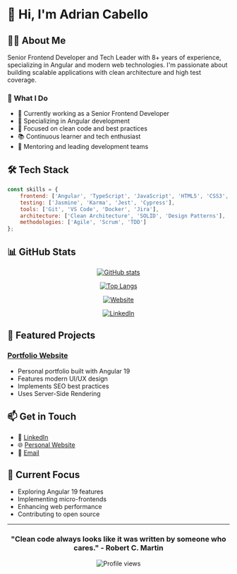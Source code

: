 # 👋 Hi, I'm Adrian Cabello

## 👨‍💻 About Me

Senior Frontend Developer and Tech Leader with 8+ years of experience, specializing in Angular and modern web technologies. I'm passionate about building scalable applications with clean architecture and high test coverage.

### 🚀 What I Do

- 💼 Currently working as a Senior Frontend Developer
- 🌟 Specializing in Angular development
- 🎯 Focused on clean code and best practices
- 📚 Continuous learner and tech enthusiast
- 👥 Mentoring and leading development teams

## 🛠️ Tech Stack

```javascript
const skills = {
    frontend: ['Angular', 'TypeScript', 'JavaScript', 'HTML5', 'CSS3', 'SCSS'],
    testing: ['Jasmine', 'Karma', 'Jest', 'Cypress'],
    tools: ['Git', 'VS Code', 'Docker', 'Jira'],
    architecture: ['Clean Architecture', 'SOLID', 'Design Patterns'],
    methodologies: ['Agile', 'Scrum', 'TDD']
};
```

## 📊 GitHub Stats

<div align="center">
  
[![GitHub stats](https://github-readme-stats.vercel.app/api?username=AdrianCabello&show_icons=true&theme=tokyonight)](https://github.com/AdrianCabello)

[![Top Langs](https://github-readme-stats.vercel.app/api/top-langs/?username=AdrianCabello&layout=compact&theme=tokyonight)](https://github.com/AdrianCabello)

[![Website](https://img.shields.io/badge/Website-adriancabello.dev-blue?style=flat-square&logo=google-chrome)](https://adriancabello.dev)

[![LinkedIn](https://img.shields.io/badge/LinkedIn-Adrian_Cabello-blue?style=flat-square&logo=linkedin)](https://linkedin.com/in/adrian-cabello)

</div>

## 🌟 Featured Projects

### [Portfolio Website](https://github.com/AdrianCabello/adrian-cabello)
- Personal portfolio built with Angular 19
- Features modern UI/UX design
- Implements SEO best practices
- Uses Server-Side Rendering

## 📫 Get in Touch

- 💼 [LinkedIn](https://linkedin.com/in/adrian-cabello)
- 🌐 [Personal Website](https://adriancabello.dev)
- 📧 [Email](mailto:your.email@example.com)

## 🎯 Current Focus

- Exploring Angular 19 features
- Implementing micro-frontends
- Enhancing web performance
- Contributing to open source

---

<div align="center">
  
### "Clean code always looks like it was written by someone who cares." - Robert C. Martin

![Profile views](https://komarev.com/ghpvc/?username=AdrianCabello&color=blue)

</div>
